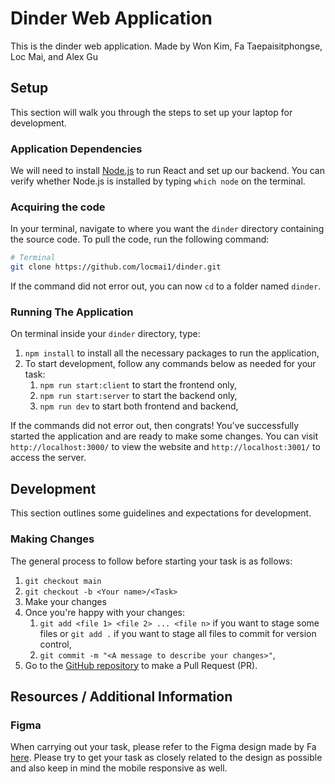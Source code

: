 # Dinder Web Application

This is the dinder web application. Made by Won Kim, Fa Taepaisitphongse, Loc Mai, and Alex Gu

## Setup

This section will walk you through the steps to set up your laptop for development.

### Application Dependencies

We will need to install [Node.js](https://nodejs.org/en/about) to run React and set up our backend. You can verify whether Node.js is installed by typing `which node` on the terminal.

### Acquiring the code

In your terminal, navigate to where you want the `dinder` directory containing the source code. To pull the code, run the following command:

```sh
# Terminal
git clone https://github.com/locmai1/dinder.git
```

If the command did not error out, you can now `cd` to a folder named `dinder`.

### Running The Application

On terminal inside your `dinder` directory, type:

1. `npm install` to install all the necessary packages to run the application,
2. To start development, follow any commands below as needed for your task:
   1. `npm run start:client` to start the frontend only,
   2. `npm run start:server` to start the backend only,
   3. `npm run dev` to start both frontend and backend,

If the commands did not error out, then congrats! You've successfully started the application and are ready to make some changes. You can visit `http://localhost:3000/` to view the website and `http://localhost:3001/` to access the server.

## Development

This section outlines some guidelines and expectations for development.

### Making Changes

The general process to follow before starting your task is as follows:

1. `git checkout main`
2. `git checkout -b <Your name>/<Task>`
3. Make your changes
4. Once you're happy with your changes:
   1. `git add <file 1> <file 2> ... <file n>` if you want to stage some files or `git add .` if you want to stage all files to commit for version control,
   2. `git commit -m "<A message to describe your changes>"`,
5. Go to the [GitHub repository](https://github.com/locmai1/dinder) to make a Pull Request (PR).

## Resources / Additional Information

### Figma

When carrying out your task, please refer to the Figma design made by Fa [here](https://www.figma.com/file/HpGWsP1aUet15WpXEmhkWh/Dinder?type=design&node-id=806-469&mode=design). Please try to get your task as closely related to the design as possible and also keep in mind the mobile responsive as well. 
